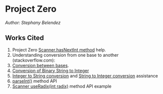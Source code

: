 # Project Zero 
*Author: Stephany Belendez*

## Works Cited
1. Project Zero [Scanner.hasNextInt method](https://www.tutorialspoint.com/java/util/scanner_hasnextint_radix.htm) help.
2. Understanding conversion from one base to another (stackoverflow.com):
  1.  [Conversion between bases](http://stackoverflow.com/questions/13654671/what-is-the-method-in-the-api-for-converting-between-bases).
  2.  [Conversion of Binary String to Integer](http://stackoverflow.com/questions/10178980/how-to-convert-a-binary-string-to-a-base-10-integer-in-java)
3. [Integer to String conversion](http://javadevnotes.com/java-integer-to-string-examples) and [String to Integer conversion](https://www.mkyong.com/java/java-convert-string-to-int/) assistance
4. [parseInt()](https://www.tutorialspoint.com/java/number_parseint.htm) method API
5. [Scanner useRadix(int radix)](http://javatutorialhq.com/java/util/scanner-class-tutorial/useradix-radix-method-example/) method API example

